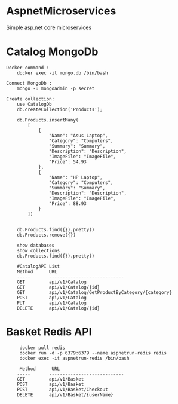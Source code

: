 # AspnetMicroservices
Simple asp.net core microservices

# Catalog MongoDb 
    Docker command : 
        docker exec -it mongo.db /bin/bash

    Connect MongoDb :
        mongo -u mongoadmin -p secret 

    Create collection:
        use CatalogDb
        db.createCollection('Products');

        db.Products.insertMany(
			[
			    {
			        "Name": "Asus Laptop",
			        "Category": "Computers",
			        "Summary": "Summary",
			        "Description": "Description",
			        "ImageFile": "ImageFile",
			        "Price": 54.93
			    },
			    {
			        "Name": "HP Laptop",
			        "Category": "Computers",
			        "Summary": "Summary",
			        "Description": "Description",
			        "ImageFile": "ImageFile",
			        "Price": 88.93
			    }
			])
            
            
        db.Products.find({}).pretty()
        db.Products.remove({})

        show databases
        show collections
        db.Products.find({}).pretty()

        #CatalogAPI List
        Method      URL
        -----       ----------------------------
        GET         api/v1/Catalog
        GET         api/v1/Catalog/{id}
        GET         api/v1/Catalog/GetProductByCategory/{category}
        POST        api/v1/Catalog
        PUT         api/v1/Catalog
        DELETE      api/v1/Catalog/{id}

# Basket Redis API
         docker pull redis
         docker run -d -p 6379:6379 --name aspnetrun-redis redis
         docker exec -it aspnetrun-redis /bin/bash

         Method      URL
        -----       ----------------------------
        GET         api/v1/Basket
        POST        api/v1/Basket
        POST        api/v1/Basket/Checkout
        DELETE      api/v1/Basket/{userName}
